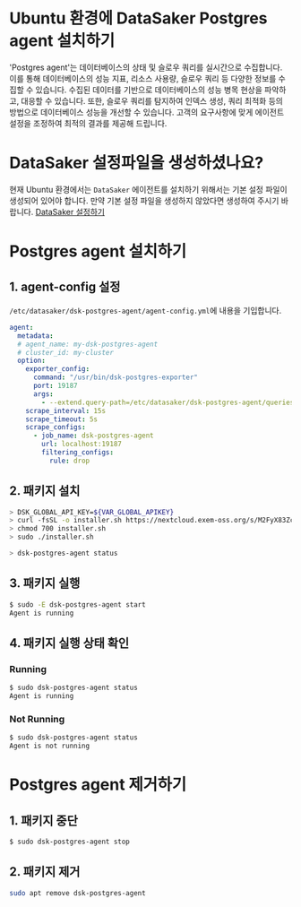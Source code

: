 # Ubuntu 환경에 DataSaker Postgres agent 설치하기
'Postgres agent'는 데이터베이스의 상태 및 슬로우 쿼리를 실시간으로 수집합니다.
이를 통해 데이터베이스의 성능 지표, 리소스 사용량, 슬로우 쿼리 등 다양한 정보를 수집할 수 있습니다.
수집된 데이터를 기반으로 데이터베이스의 성능 병목 현상을 파악하고, 대응할 수 있습니다.
또한, 슬로우 쿼리를 탐지하여 인덱스 생성, 쿼리 최적화 등의 방법으로 데이터베이스 성능을 개선할 수 있습니다.
고객의 요구사항에 맞게 에이전트 설정을 조정하여 최적의 결과를 제공해 드립니다.

# DataSaker 설정파일을 생성하셨나요?
현재 Ubuntu 환경에서는 `DataSaker` 에이전트를 설치하기 위해서는 기본 설정 파일이 생성되어 있어야 합니다. 만약 기본 설정 파일을 생성하지 않았다면 생성하여 주시기 바랍니다. [DataSaker 설정하기](https://github.com/datasaker/documentation/tree/main/install-guide/linux/ubuntu)

# Postgres agent 설치하기
## 1. agent-config 설정
`/etc/datasaker/dsk-postgres-agent/agent-config.yml`에 내용을 기입합니다.
```yaml
agent:
  metadata:
  # agent_name: my-dsk-postgres-agent
  # cluster_id: my-cluster
  option:
    exporter_config:
      command: "/usr/bin/dsk-postgres-exporter"
      port: 19187
      args:
        - --extend.query-path=/etc/datasaker/dsk-postgres-agent/queries.yaml
    scrape_interval: 15s
    scrape_timeout: 5s
    scrape_configs:
      - job_name: dsk-postgres-agent
        url: localhost:19187
        filtering_configs:
          rule: drop
```

## 2. 패키지 설치
```bash
> DSK_GLOBAL_API_KEY=${VAR_GLOBAL_APIKEY}
> curl -fsSL -o installer.sh https://nextcloud.exem-oss.org/s/M2FyX83ZcA6MZkW/download/dsk-postgres-agent-install.sh
> chmod 700 installer.sh
> sudo ./installer.sh

> dsk-postgres-agent status
```
## 3. 패키지 실행
```bash
$ sudo -E dsk-postgres-agent start
Agent is running
```

## 4. 패키지 실행 상태 확인
### Running
```bash
$ sudo dsk-postgres-agent status
Agent is running
```
### Not Running
```bash
$ sudo dsk-postgres-agent status
Agent is not running
```

# Postgres agent 제거하기
## 1. 패키지 중단
```bash
$ sudo dsk-postgres-agent stop
```

## 2. 패키지 제거
```bash
sudo apt remove dsk-postgres-agent
```

